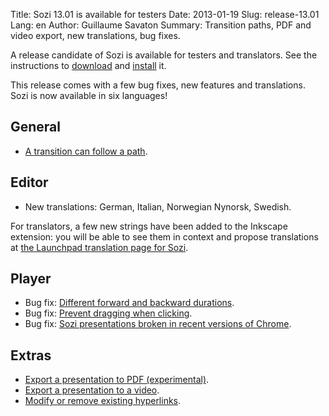 Title: Sozi 13.01 is available for testers
Date: 2013-01-19
Slug: release-13.01
Lang: en
Author: Guillaume Savaton
Summary:
    Transition paths, PDF and video export, new translations, bug fixes.

A release candidate of Sozi is available for testers and translators.
See the instructions to [download](|filename|/pages/en/download.md) and [install](|filename|/pages/en/install.md) it.

This release comes with a few bug fixes, new features and translations.
Sozi is now available in six languages!

General
-------

* [A transition can follow a path](https://github.com/senshu/Sozi/issues/8).

Editor
------

* New translations: German, Italian, Norwegian Nynorsk, Swedish.

For translators, a few new strings have been added to the Inkscape
extension: you will be able to see them in context and propose
translations at [the Launchpad translation page for Sozi](https://translations.launchpad.net/sozi).

Player
------
* Bug fix: [Different forward and backward durations](https://github.com/senshu/Sozi/issues/148).
* Bug fix: [Prevent dragging when clicking](https://github.com/senshu/Sozi/issues/52).
* Bug fix: [Sozi presentations broken in recent versions of Chrome](https://github.com/senshu/Sozi/issues/167).

Extras
------

* [Export a presentation to PDF (experimental)](https://github.com/senshu/Sozi/issues/14).
* [Export a presentation to a video](https://github.com/senshu/Sozi/issues/15).
* [Modify or remove existing hyperlinks](https://github.com/senshu/Sozi/issues/147).


